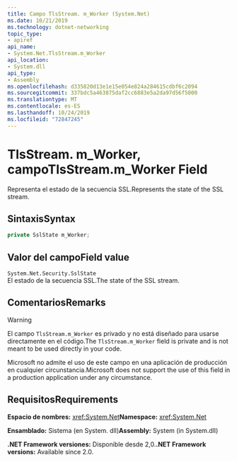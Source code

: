 ```yaml
---
title: Campo TlsStream. m_Worker (System.Net)
ms.date: 10/21/2019
ms.technology: dotnet-networking
topic_type:
- apiref
api_name:
- System.Net.TlsStream.m_Worker
api_location:
- System.dll
api_type:
- Assembly
ms.openlocfilehash: d335820d13e1e15e054e824a284615cdbf6c2094
ms.sourcegitcommit: 337bdc5a463875daf2cc6883e5a2da97d56f5000
ms.translationtype: MT
ms.contentlocale: es-ES
ms.lasthandoff: 10/24/2019
ms.locfileid: "72847245"
---
```

# <a name="tlsstreamm_worker-field"></a><span data-ttu-id="07257-102">TlsStream. m_Worker, campo</span><span class="sxs-lookup"><span data-stu-id="07257-102">TlsStream.m_Worker Field</span></span>

<span data-ttu-id="07257-103">Representa el estado de la secuencia SSL.</span><span class="sxs-lookup"><span data-stu-id="07257-103">Represents the state of the SSL stream.</span></span>

## <a name="syntax"></a><span data-ttu-id="07257-104">Sintaxis</span><span class="sxs-lookup"><span data-stu-id="07257-104">Syntax</span></span>

```csharp
private SslState m_Worker;
```

## <a name="field-value"></a><span data-ttu-id="07257-105">Valor del campo</span><span class="sxs-lookup"><span data-stu-id="07257-105">Field value</span></span>

`System.Net.Security.SslState`  
<span data-ttu-id="07257-106">El estado de la secuencia SSL.</span><span class="sxs-lookup"><span data-stu-id="07257-106">The state of the SSL stream.</span></span>

## <a name="remarks"></a><span data-ttu-id="07257-107">Comentarios</span><span class="sxs-lookup"><span data-stu-id="07257-107">Remarks</span></span>

> [!WARNING]
> <span data-ttu-id="07257-108">El campo `TlsStream.m_Worker` es privado y no está diseñado para usarse directamente en el código.</span><span class="sxs-lookup"><span data-stu-id="07257-108">The `TlsStream.m_Worker` field is private and is not meant to be used directly in your code.</span></span>
>
> <span data-ttu-id="07257-109">Microsoft no admite el uso de este campo en una aplicación de producción en cualquier circunstancia.</span><span class="sxs-lookup"><span data-stu-id="07257-109">Microsoft does not support the use of this field in a production application under any circumstance.</span></span>

## <a name="requirements"></a><span data-ttu-id="07257-110">Requisitos</span><span class="sxs-lookup"><span data-stu-id="07257-110">Requirements</span></span>

<span data-ttu-id="07257-111">**Espacio de nombres:** <xref:System.Net></span><span class="sxs-lookup"><span data-stu-id="07257-111">**Namespace:** <xref:System.Net></span></span>

<span data-ttu-id="07257-112">**Ensamblado:** Sistema (en System. dll)</span><span class="sxs-lookup"><span data-stu-id="07257-112">**Assembly:** System (in System.dll)</span></span>

<span data-ttu-id="07257-113">**.NET Framework versiones:** Disponible desde 2,0.</span><span class="sxs-lookup"><span data-stu-id="07257-113">**.NET Framework versions:** Available since 2.0.</span></span>

